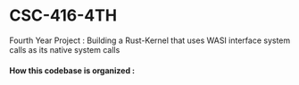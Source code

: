 # CSC-416-4TH
Fourth Year Project : Building a Rust-Kernel that uses WASI interface system calls as its native system calls

#### How this codebase is organized :

